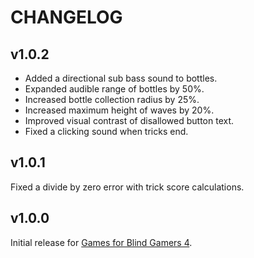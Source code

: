 # CHANGELOG
## v1.0.2
- Added a directional sub bass sound to bottles.
- Expanded audible range of bottles by 50%.
- Increased bottle collection radius by 25%.
- Increased maximum height of waves by 20%.
- Improved visual contrast of disallowed button text.
- Fixed a clicking sound when tricks end.

## v1.0.1
Fixed a divide by zero error with trick score calculations.

## v1.0.0
Initial release for [Games for Blind Gamers 4](https:itch.io/jam/games-for-blind-gamers-4).
